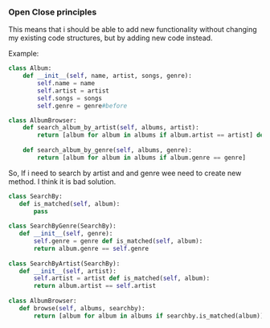 ### Open Close principles
This means that i should be able to add new functionality without changing my existing code structures, but by adding new code instead.

Example:
```python
class Album:  
    def __init__(self, name, artist, songs, genre):  
        self.name = name  
        self.artist = artist  
        self.songs = songs  
        self.genre = genre#before  

class AlbumBrowser:  
    def search_album_by_artist(self, albums, artist):  
        return [album for album in albums if album.artist == artist] def 
	
	def search_album_by_genre(self, albums, genre):  
        return [album for album in albums if album.genre == genre]
```


So, If i need to search by artist and and genre wee need to create new method. I think it is bad solution.
 ```python
 class SearchBy:  
    def is_matched(self, album):  
        pass  
        
class SearchByGenre(SearchBy):  
    def __init__(self, genre):  
        self.genre = genre def is_matched(self, album):  
        return album.genre == self.genre  
      
class SearchByArtist(SearchBy):  
    def __init__(self, artist):  
        self.artist = artist def is_matched(self, album):  
        return album.artist == self.artist  
      
class AlbumBrowser:  
    def browse(self, albums, searchby):  
        return [album for album in albums if searchby.is_matched(album)]
 
 ```
